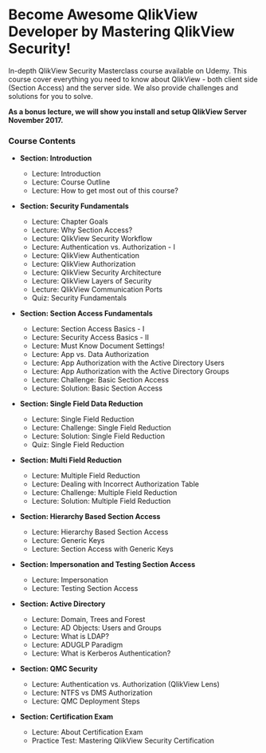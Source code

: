 # Become Awesome QlikView Developer by Mastering QlikView Security!

In-depth QlikView Security Masterclass course available on Udemy. This course cover everything you need to know about QlikView - both client side (Section Access) and the server side. We also provide challenges and solutions for you to solve. 

**As a bonus lecture, we will show you install and setup QlikView Server November 2017.**

### Course Contents

* **Section: Introduction**
  * Lecture: Introduction
  * Lecture: Course Outline
  * Lecture: How to get most out of this course?
  
* **Section: Security Fundamentals**
  * Lecture: Chapter Goals
  * Lecture: Why Section Access?
  * Lecture: QlikView Security Workflow
  * Lecture: Authentication vs. Authorization - I
  * Lecture: QlikView Authentication
  * Lecture: QlikView Authorization
  * Lecture: QlikView Security Architecture
  * Lecture: QlikView Layers of Security
  * Lecture: QlikView Communication Ports
  * Quiz: Security Fundamentals


* **Section: Section Access Fundamentals**
  * Lecture: Section Access Basics - I
  * Lecture: Security Access Basics - II
  * Lecture: Must Know Document Settings!
  * Lecture: App vs. Data Authorization
  * Lecture: App Authorization with the Active Directory Users
  * Lecture: App Authorization with the Active Directory Groups
  * Lecture: Challenge: Basic Section Access
  * Lecture: Solution: Basic Section Access


* **Section: Single Field Data Reduction**
  * Lecture: Single Field Reduction
  * Lecture: Challenge: Single Field Reduction
  * Lecture: Solution: Single Field Reduction
  * Quiz: Single Field Reduction


* **Section: Multi Field Reduction**
  * Lecture: Multiple Field Reduction
  * Lecture: Dealing with Incorrect Authorization Table
  * Lecture: Challenge: Multiple Field Reduction
  * Lecture: Solution: Multiple Field Reduction


* **Section: Hierarchy Based Section Access**
  * Lecture: Hierarchy Based Section Access
  * Lecture: Generic Keys
  * Lecture: Section Access with Generic Keys


* **Section: Impersonation and Testing Section Access**
  * Lecture: Impersonation
  * Lecture: Testing Section Access


* **Section: Active Directory**
  * Lecture: Domain, Trees and Forest
  * Lecture: AD Objects: Users and Groups
  * Lecture: What is LDAP?
  * Lecture: ADUGLP Paradigm
  * Lecture: What is Kerberos Authentication?


* **Section: QMC Security**
  * Lecture: Authentication vs. Authorization (QlikView Lens)
  * Lecture: NTFS vs DMS Authorization
  * Lecture: QMC Deployment Steps
  

* **Section: Certification Exam**
  * Lecture: About Certification Exam
  * Practice Test: Mastering QlikView Security Certification

